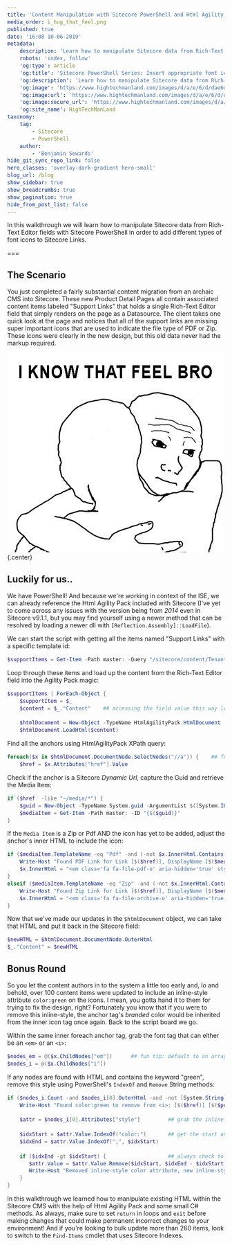```yaml
---
title: 'Content Manipulation with Sitecore PowerShell and Html Agility Pack: Adding Icons to Sitecore Links'
media_order: i_hug_that_feel.png
published: true
date: '16:08 10-06-2019'
metadata:
    description: 'Learn how to manipulate Sitecore data from Rich-Text Editor fields with Sitecore PowerShell in order to add different types of font icons to Sitecore Links'
    robots: 'index, follow'
    'og:type': article
    'og:title': 'Sitecore PowerShell Series: Insert appropriate font icons into Sitecore Links'
    'og:description': 'Learn how to manipulate Sitecore data from Rich-Text Editor fields with Sitecore PowerShell in order to add different types of font icons to Sitecore Links'
    'og:image': 'https://www.hightechmanland.com/images/d/a/e/6/d/dae6df14f255dec8a79ba571924cee1f08869980-sitecore-and-powershell.jpeg'
    'og:image:url': 'https://www.hightechmanland.com/images/d/a/e/6/d/dae6df14f255dec8a79ba571924cee1f08869980-sitecore-and-powershell.jpeg'
    'og:image:secure_url': 'https://www.hightechmanland.com/images/d/a/e/6/d/dae6df14f255dec8a79ba571924cee1f08869980-sitecore-and-powershell.jpeg'
    'og:site_name': HighTechManLand
taxonomy:
    tag:
        - Sitecore
        - PowerShell
    author:
        - 'Benjamin Sewards'
hide_git_sync_repo_link: false
hero_classes: 'overlay-dark-gradient hero-small'
blog_url: /blog
show_sidebar: true
show_breadcrumbs: true
show_pagination: true
hide_from_post_list: false
---
```


In this walkthrough we will learn how to manipulate Sitecore data from Rich-Text Editor fields with Sitecore PowerShell in order to add different types of font icons to Sitecore Links.

===

## The Scenario
You just completed a fairly substantial content migration from an archaic CMS into Sitecore. These new Product Detail Pages all contain associated content items labeled "Support Links" that holds a single Rich-Text Editor field that simply renders on the page as a Datasource. The client takes one quick look at the page and notices that all of the support links are missing super important icons that are used to indicate the file type of PDF or Zip. These icons were clearly in the new design, but this old data never had the markup required.

![I know that feel, bro](i_hug_that_feel.png) {.center}

## Luckily for us..
We have PowerShell! And because we're working in context of the ISE, we can already reference the Html Agility Pack included with Sitecore (I've yet to come across any issues with the version being from _2014_ even in Sitecore v9.1.1, but you may find yourself using a newer method that can be resolved by loading a newer dll with `[Reflection.Assembly]::LoadFile`).

We can start the script with getting all the items named "Support Links" with a specific template id:
```powershell
$supportItems = Get-Item -Path master: -Query "/sitecore/content/Tenant/Site A/Homepage//*[@@templateid='{A099DC2D-1E23-499F-B101-DBB0902148F4}' and @@name='Support Links']"
```

Loop through these items and load up the content from the Rich-Text Editor field into the Agility Pack magic:
```powershell
$supportItems | ForEach-Object {
    $supportItem = $_
    $content = $_."Content"    ## accessing the field value this way lets us not worry about the Begin/End Edit requirements
    
    $htmlDocument = New-Object -TypeName HtmlAgilityPack.HtmlDocument
    $htmlDocument.LoadHtml($content)
```

Find all the anchors using HtmlAgilityPack XPath query:
```powershell
foreach($x in $htmlDocument.DocumentNode.SelectNodes("//a")) {    ## foreach anchor in html
    $href = $x.Attributes["href"].Value
```

Check if the anchor is a Sitecore _Dynamic Url_, capture the Guid and retrieve the Media Item:
```powershell
if ($href  -like "~/media/*") {
    $guid = New-Object -TypeName System.guid -ArgumentList $([System.IO.Path]::GetFileNameWithoutExtension($href))        ## parse out the guid with a C# Path Helper Method!
    $mediaItem = Get-Item -Path master: -ID "{$($guid)}"
}
```

If the `Media Item` is a Zip or Pdf AND the icon has yet to be added, adjust the anchor's inner HTML to include the icon:
```powershell
if ($mediaItem.TemplateName -eq "Pdf" -and (-not $x.InnerHtml.Contains("fa-file-pdf"))) {
    Write-Host "Found PDF Link for Link [$($href)], DisplayName [$($mediaItem.DisplayName)]"								## LOG some good info
    $x.InnerHtml = "<em class='fa fa-file-pdf-o' aria-hidden='true' style='padding-right: 5px;'></em>" + $x.InnerHtml		## append the icon
}
elseif ($mediaItem.TemplateName -eq "Zip" -and (-not $x.InnerHtml.Contains("fa-file-archive"))) {
	Write-Host "Found Zip Link for Link [$($href)], DisplayName [$($mediaItem.DisplayName)]"
	$x.InnerHtml = "<em class='fa fa-file-archive-o' aria-hidden='true' style='padding-right: 5px;'></em>" + $x.InnerHtml
}
```

Now that we've made our updates in the `$htmlDocument` object, we can take that HTML and put it back in the Sitecore field:
```powershell
$newHTML = $htmlDocument.DocumentNode.OuterHtml
$_."Content" = $newHTML
```

## Bonus Round
So you let the content authors in to the system a little too early and, lo and behold, over 100 content items were updated to include an inline-style attribute `color:green` on the icons. I mean, you gotta hand it to them for trying to fix the design, right? Fortunately you know that if you were to remove this inline-style, the anchor tag's _branded_ color would be inherited from the inner icon tag once again. Back to the script board we go.

Within the same inner foreach anchor tag, grab the font tag that can either be an `<em>` or an `<i>`:
```powershell
$nodes_em = @($x.ChildNodes["em"])		## fun tip: default to an array, @(), since ChildNodes can condense down to returning a single item
$nodes_i = @($x.ChildNodes["i"])
```

If any nodes are found with HTML and contains the keyword "green", remove this style using PowerShell's `IndexOf` and `Remove` String methods:
```powershell
if ($nodes_i.Count -and $nodes_i[0].OuterHtml -and -not [System.String]::IsNullOrWhiteSpace($nodes_i[0].OuterHtml) -and $nodes_i[0].OuterHtml.Contains("green")) {
	Write-Host "Found color:green to remove from <i>: [$($href)] [$($pcItem.Id)] [$($nodes_i[0].OuterHtml)]"		## LOG the icon tag html to be removed
	
	$attr = $nodes_i[0].Attributes["style"]			## grab the inline-style attribute value
	
	$idxStart = $attr.Value.IndexOf("color:")		## get the start and end indexes of the color attribute in order to remove it
	$idxEnd = $attr.Value.IndexOf(";", $idxStart)
	
	if ($idxEnd -gt $idxStart) {					## always check to make sure the end index was set, since some inline-styles don't end with a semi-colon
	   $attr.Value = $attr.Value.Remove($idxStart, $idxEnd - $idxStart + 1)
	   Write-Host "Removed inline-style color attribute, new inline-style value [$($attr.Value)]"
	}
}
```

In this walkthrough we learned how to manipulate existing HTML within the Sitecore CMS with the help of Html Agility Pack and some small C# methods. As always, make sure to set `return` in loops and `exit` before making changes that could make permanent incorrect changes to your environment! And if you're looking to bulk update more than 260 items, look to switch to the `Find-Items` cmdlet that uses Sitecore Indexes.